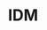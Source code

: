 ---
type: "internal-project"
title: "IDM"
description: "Inter Domain Messaging system, a protocol for communicating devices across different technologies."
icon: "idm/images/idm-logo.png"
---
